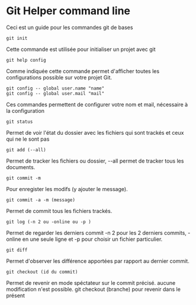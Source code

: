 # Git Helper command line
Ceci est un guide pour les commandes git  de bases

    git init

Cette commande est utilisée pour initialiser un projet avec git

    git help config
    
Comme indiquée cette commande permet d'afficher toutes les configurations possible sur votre projet Git.

    git config -- global user.name "name"
    git config -- global user.mail "mail"
   
 Ces commandes permettent de configurer votre nom et mail, nécessaire à la configuration
 
    git status

Permet de voir l'état du dossier avec les fichiers qui sont trackés et ceux qui ne le sont pas
    
    git add (--all)
    
Permet de tracker les fichiers ou dossier, --all permet de tracker tous les documents.

    git commit -m
    
Pour enregister les modifs (y ajouter le message).

    git commit -a -m (message) 
    
Permet de commit tous les fichiers trackés.

    git log (-n 2 ou -online ou -p )
    
Permet de regarder les derniers commit -n 2 pour les 2 derniers commits, -online en une seule ligne et -p pour choisir un fichier particulier.

    git diff
    
Permet d'observer les différence apportées par rapport au dernier commit.

    git checkout (id du commit)

Permet de revenir en mode spéctateur sur le commit précisé. <i class="fa fa-exclamation-triangle" aria-hidden="true"></i> aucune modification n'est possible. git checkout (branche) pour revenir dans le présent

    
